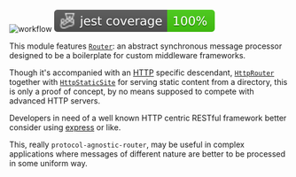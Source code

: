 ![workflow](https://github.com/do-/node-protocol-agnostic-router/actions/workflows/main.yml/badge.svg)
![Jest coverage](./badges/coverage-jest%20coverage.svg)

This module features [`Router`](https://github.com/do-/node-protocol-agnostic-router/wiki/Router): an abstract synchronous message processor designed to be  a boilerplate for custom middleware frameworks.

Though it's accompanied with an [HTTP](https://developer.mozilla.org/en-US/docs/Web/HTTP) specific descendant, [`HttpRouter`](https://github.com/do-/node-protocol-agnostic-router/wiki/HttpRouter) together with [`HttpStaticSite`](https://github.com/do-/node-protocol-agnostic-router/wiki/HttpStaticSite) for serving static content from a directory, this is only a proof of concept, by no means supposed to compete with advanced HTTP servers.

Developers in need of a well known HTTP centric RESTful framework better consider using [express](https://github.com/expressjs/express) or like.

This, really `protocol-agnostic-router`, may be useful in complex applications where messages of different nature are better to be processed in some uniform way. 
